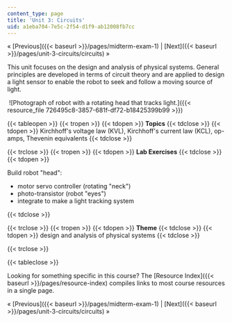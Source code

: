 ```yaml
---
content_type: page
title: 'Unit 3: Circuits'
uid: a1eba704-7e5c-2f54-d1f9-ab12008fb7cc
---
```


« [Previous]({{< baseurl >}}/pages/midterm-exam-1) | [Next]({{< baseurl >}}/pages/unit-3-circuits/circuits) »

This unit focuses on the design and analysis of physical systems. General principles are developed in terms of circuit theory and are applied to design a light sensor to enable the robot to seek and follow a moving source of light.

 ![Photograph of robot with a rotating head that tracks light.]({{< resource_file 726495c8-3857-681f-df72-b18425399b99 >}})

{{< tableopen >}}
{{< tropen >}}
{{< tdopen >}}
**Topics**
{{< tdclose >}}
{{< tdopen >}}
Kirchhoff's voltage law (KVL), Kirchhoff's current law (KCL), op-amps, Thevenin equivalents
{{< tdclose >}}

{{< trclose >}}
{{< tropen >}}
{{< tdopen >}}
**Lab Exercises**
{{< tdclose >}}
{{< tdopen >}}


Build robot "head":

*   motor servo controller (rotating "neck")
*   photo-transistor (robot "eyes")
*   integrate to make a light tracking system


{{< tdclose >}}

{{< trclose >}}
{{< tropen >}}
{{< tdopen >}}
**Theme**
{{< tdclose >}}
{{< tdopen >}}
design and analysis of physical systems
{{< tdclose >}}

{{< trclose >}}

{{< tableclose >}}

Looking for something specific in this course? The [Resource Index]({{< baseurl >}}/pages/resource-index) compiles links to most course resources in a single page.

« [Previous]({{< baseurl >}}/pages/midterm-exam-1) | [Next]({{< baseurl >}}/pages/unit-3-circuits/circuits) »